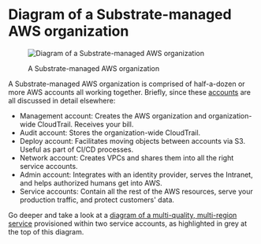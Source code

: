# Diagram of a Substrate-managed AWS organization

<figure><img src="https://src-bin.com/img/substrate.png" alt="Diagram of a Substrate-managed AWS organization"><figcaption><p>A Substrate-managed AWS organization</p></figcaption></figure>

A Substrate-managed AWS organization is comprised of half-a-dozen or more AWS accounts all working together. Briefly, since these [accounts](accounts.md) are all discussed in detail elsewhere:

* Management account: Creates the AWS organization and organization-wide CloudTrail. Receives your bill.
* Audit account: Stores the organization-wide CloudTrail.
* Deploy account: Facilitates moving objects between accounts via S3. Useful as part of CI/CD processes.
* Network account: Creates VPCs and shares them into all the right service accounts.
* Admin account: Integrates with an identity provider, serves the Intranet, and helps authorized humans get into AWS.
* Service accounts: Contain all the rest of the AWS resources, serve your production traffic, and protect customers' data.

Go deeper and take a look at a [diagram of a multi-quality, multi-region service](diagram-multi-quality-multi-region-service.md) provisioned within two service accounts, as highlighted in grey at the top of this diagram.
